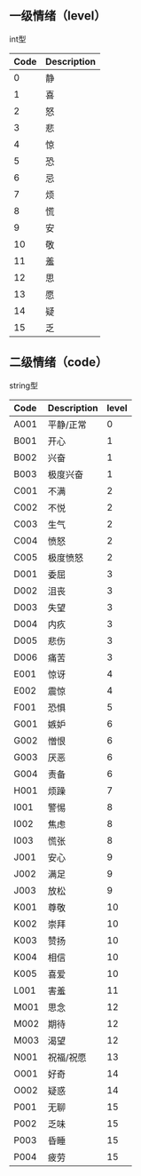 
## 一级情绪（level）
int型

| Code | Description |
| :--- | :--- |
| 0 | 静 |
| 1 | 喜 |
| 2 | 怒 |
| 3 | 悲 |
| 4 | 惊 |
| 5 | 恐 |
| 6 | 忌 |
| 7 | 烦 |
| 8 | 慌 |
| 9 | 安 |
| 10 | 敬 |
| 11 | 羞 |
| 12 | 思 |
| 13 | 愿 |
| 14 | 疑 |
| 15 | 乏 |


## 二级情绪（code）
string型

| Code | Description | level |
| :--- | :--- | :--- |
| A001 | 平静/正常 | 0 |
| B001 | 开心 | 1 |
| B002 | 兴奋 | 1 |
| B003 | 极度兴奋 | 1 |
| C001 | 不满 | 2 |
| C002 | 不悦 | 2 |
| C003 | 生气 | 2 |
| C004 | 愤怒 | 2 |
| C005 | 极度愤怒 | 2 |
| D001 | 委屈 | 3 |
| D002 | 沮丧 | 3 |
| D003 | 失望 | 3 |
| D004 | 内疚 | 3 |
| D005 | 悲伤 | 3 |
| D006 | 痛苦 | 3 |
| E001 | 惊讶 | 4 |
| E002 | 震惊 | 4 |
| F001 | 恐惧 | 5 |
| G001 | 嫉妒 | 6 |
| G002 | 憎恨 | 6 |
| G003 | 厌恶 | 6 |
| G004 | 责备 | 6 |
| H001 | 烦躁 | 7 |
| I001 | 警惕 | 8 |
| I002 | 焦虑 | 8 |
| I003 | 慌张 | 8 |
| J001 | 安心 | 9 |
| J002 | 满足 | 9 |
| J003 | 放松 | 9 |
| K001 | 尊敬 | 10 |
| K002 | 崇拜 | 10 |
| K003 | 赞扬 | 10 |
| K004 | 相信 | 10 |
| K005 | 喜爱 | 10 |
| L001 | 害羞 | 11 |
| M001 | 思念 | 12 |
| M002 | 期待 | 12 |
| M003 | 渴望 | 12 |
| N001 | 祝福/祝愿 | 13 |
| O001 | 好奇 | 14 |
| O002 | 疑惑 | 14 |
| P001 | 无聊 | 15 |
| P002 | 乏味 | 15 |
| P003 | 昏睡 | 15 |
| P004 | 疲劳 | 15 |

